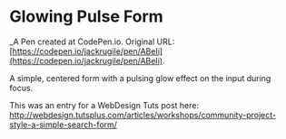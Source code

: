 # Glowing Pulse Form
 _A Pen created at CodePen.io. Original URL: [https://codepen.io/jackrugile/pen/ABeIi](https://codepen.io/jackrugile/pen/ABeIi).

 A simple, centered form with a pulsing glow effect on the input during focus.

This was an entry for a WebDesign Tuts post here: http://webdesign.tutsplus.com/articles/workshops/community-project-style-a-simple-search-form/